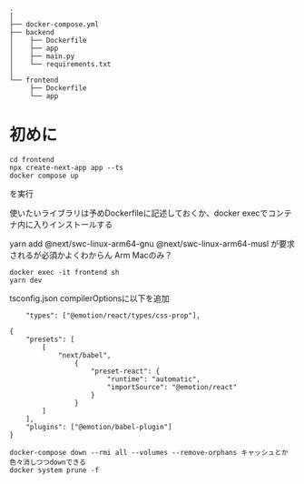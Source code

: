 ```ディレクトリ構成
.
│  
├── docker-compose.yml
├── backend
│    ├── Dockerfile
│    ├── app
│    ├── main.py
│    └── requirements.txt
│  
└── frontend
     ├── Dockerfile
     └── app
 ```

# 初めに
```
cd frontend
npx create-next-app app --ts
docker compose up
```
を実行

使いたいライブラリは予めDockerfileに記述しておくか、docker execでコンテナ内に入りインストールする

yarn add @next/swc-linux-arm64-gnu @next/swc-linux-arm64-musl が要求されるが必須かよくわからん Arm Macのみ？

```コンテナに入ってサーバー起動
docker exec -it frontend sh
yarn dev
```

tsconfig.json compilerOptionsに以下を追加
```
    "types": ["@emotion/react/types/css-prop"],
```

```frontend/app/.babelrc　を追加
{
    "presets": [
        [
            "next/babel",
                {
                    "preset-react": {
                        "runtime": "automatic",
                        "importSource": "@emotion/react"
                    }
                }
        ]
    ],
    "plugins": ["@emotion/babel-plugin"]
}
```

```Dockerコマンドメモ
docker-compose down --rmi all --volumes --remove-orphans キャッシュとか色々消しつつdownできる
docker system prune -f
```
